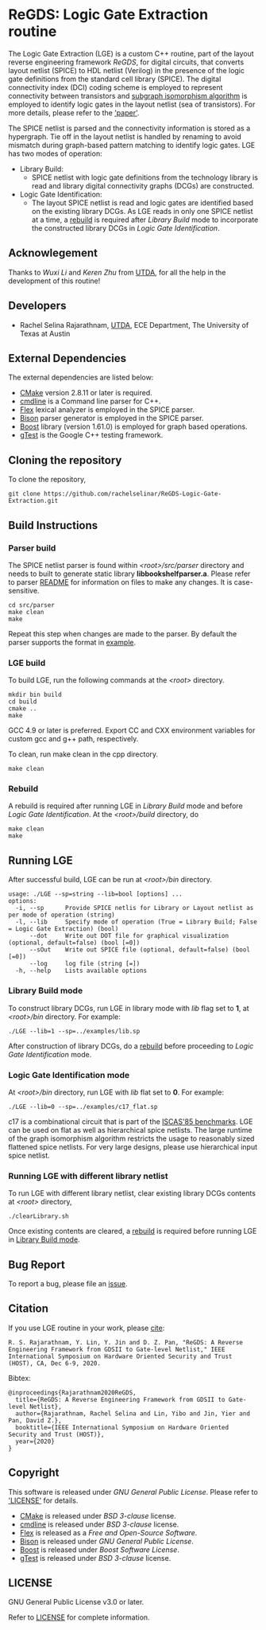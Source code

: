 # ReGDS: Logic Gate Extraction routine

The Logic Gate Extraction (LGE) is a custom C++ routine, part of the layout reverse engineering framework *ReGDS*, for digital circuits, that converts layout netlist (SPICE) to HDL netlist (Verilog) in the presence of the logic gate definitions from the standard cell library (SPICE).
The digital connectivity index (DCI) coding scheme is employed to represent connectivity between transistors and [subgraph isomorphism algorithm](https://ieeexplore.ieee.org/abstract/document/1323804) is employed to identify logic gates in the layout netlist (sea of transistors).
For more details, please refer to the ['paper'](#citation).

The SPICE netlist is parsed and the connectivity information is stored as a hypergraph.
Tie off in the layout netlist is handled by renaming to avoid mismatch during graph-based pattern matching to identify logic gates.
LGE has two modes of operation:
* Library Build:
    - SPICE netlist with logic gate definitions from the technology library is read and library digital connectivity graphs (DCGs) are constructed.
* Logic Gate Identification:
    - The layout SPICE netlist is read and logic gates are identified based on the existing library DCGs.
As LGE reads in only one SPICE netlist at a time, a [rebuild](#rebuild) is required after *Library Build* mode to incorporate the constructed library DCGs in *Logic Gate Identification*.

## Acknowlegement

Thanks to *Wuxi Li* and *Keren Zhu* from [UTDA](https://www.cerc.utexas.edu/utda), for all the help in the development of this routine!

## Developers

- Rachel Selina Rajarathnam, [UTDA](https://www.cerc.utexas.edu/utda), ECE Department, The University of Texas at Austin

## External Dependencies

The external dependencies are listed below:

* [CMake](https://cmake.org) version 2.8.11 or later is required. 
* [cmdline](https://github.com/tanakh/cmdline) is a Command line parser for C++.
* [Flex](http://flex.sourceforge.net) lexical analyzer is employed in the SPICE parser.
* [Bison](https://www.gnu.org/software/bison) parser generator is employed in the SPICE parser.
* [Boost](https://www.boost.org) library (version 1.61.0) is employed for graph based operations.
* [gTest](https://github.com/google/googletest) is the Google C++ testing framework.

## Cloning the repository

To clone the repository, 

```
git clone https://github.com/rachelselinar/ReGDS-Logic-Gate-Extraction.git
```

## Build Instructions

### Parser build

The SPICE netlist parser is found within *\<root\>/src/parser* directory and needs to built to generate static library **libbookshelfparser.a**.
Please refer to parser [README](./src/parser/README.md) for information on files to make any changes. It is case-sensitive.

```
cd src/parser
make clean
make
```

Repeat this step when changes are made to the parser. By default the parser supports the format in [example](./examples/lib.sp).

### LGE build

To build LGE, run the following commands at the *\<root\>* directory. 
```
mkdir bin build
cd build
cmake ..
make 
```
GCC 4.9 or later is preferred. 
Export CC and CXX environment variables for custom gcc and g++ path, respectively. 

To clean, run make clean in the cpp directory. 
```
make clean
```

### Rebuild

A rebuild is required after running LGE in *Library Build* mode and before *Logic Gate Identification*.
At the *\<root\>/build* directory, do
```
make clean
make
```

## Running LGE

After successful build, LGE can be run at *\<root\>/bin* directory.

```
usage: ./LGE --sp=string --lib=bool [options] ... 
options:
  -i, --sp      Provide SPICE netlis for Library or Layout netlist as per mode of operation (string)
  -l, --lib     Specify mode of operation (True = Library Build; False = Logic Gate Extraction) (bool)
      --dot     Write out DOT file for graphical visualization (optional, default=false) (bool [=0])
      --sOut    Write out SPICE file (optional, default=false) (bool [=0])
      --log     log file (string [=])
  -h, --help    Lists available options
```

### Library Build mode

To construct library DCGs, run LGE in library mode with *lib* flag set to **1**, at *\<root\>/bin* directory. For example:

```
./LGE --lib=1 --sp=../examples/lib.sp
```

After construction of library DCGs, do a [rebuild](#rebuild) before proceeding to *Logic Gate Identification* mode.

### Logic Gate Identification mode

At *\<root\>/bin* directory, run LGE with *lib* flat set to **0**. For example:

```
./LGE --lib=0 --sp=../examples/c17_flat.sp
```

c17 is a combinational circuit that is part of the [ISCAS'85 benchmarks](http://www.pld.ttu.ee/~maksim/benchmarks/iscas85/).
LGE can be used on flat as well as hierarchical spice netlists. The large runtime of the graph isomorphism algorithm restricts the usage to reasonably sized flattened spice netlists. For very large designs, please use hierarchical input spice netlist.

### Running LGE with different library netlist

To run LGE with different library netlist, clear existing library DCGs contents at *\<root\>* directory,

```
./clearLibrary.sh
```

Once existing contents are cleared, a [rebuild](#rebuild) is required before running LGE in [Library Build mode](#library-build-mode).

## Bug Report

To report a bug, please file an [issue](https://github.com/rachelselinar/ReGDS-Logic-Gate-Extraction/issues).

## Citation

If you use LGE routine in your work, please [cite](https://ieeexplore.ieee.org/document/9300272): 

```
R. S. Rajarathnam, Y. Lin, Y. Jin and D. Z. Pan, "ReGDS: A Reverse Engineering Framework from GDSII to Gate-level Netlist," IEEE International Symposium on Hardware Oriented Security and Trust (HOST), CA, Dec 6-9, 2020.
```

Bibtex:
```
@inproceedings{Rajarathnam2020ReGDS,
  title={ReGDS: A Reverse Engineering Framework from GDSII to Gate-level Netlist},
  author={Rajarathnam, Rachel Selina and Lin, Yibo and Jin, Yier and Pan, David Z.},
  booktitle={IEEE International Symposium on Hardware Oriented Security and Trust (HOST)},
  year={2020}
}
```

## Copyright

This software is released under *GNU General Public License*. Please refer to ['LICENSE'](#license) for details.

- [CMake](https://cmake.org) is released under *BSD 3-clause* license.
- [cmdline](https://github.com/tanakh/cmdline) is released under *BSD 3-clause* license.
- [Flex](http://flex.sourceforge.net) is released as a *Free and Open-Source Software*.
- [Bison](https://www.gnu.org/software/bison) is released under *GNU General Public License*.
- [Boost](https://www.boost.org) is released under *Boost Software License*.
- [gTest](https://github.com/google/googletest) is released under *BSD 3-clause* license.

## LICENSE

GNU General Public License v3.0 or later.

Refer to [LICENSE](./LICENSE) for complete information.

